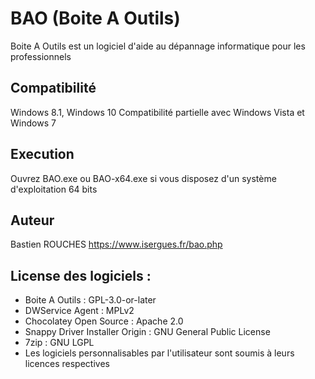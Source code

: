 # BAO (Boite A Outils)
Boite A Outils est un logiciel d'aide au dépannage informatique pour les professionnels

## Compatibilité
Windows 8.1, Windows 10
Compatibilité partielle avec Windows Vista et Windows 7

## Execution
Ouvrez BAO.exe ou BAO-x64.exe si vous disposez d'un système d'exploitation 64 bits

## Auteur
Bastien ROUCHES
https://www.isergues.fr/bao.php

## License des logiciels :
* Boite A Outils : GPL-3.0-or-later
* DWService Agent : MPLv2
* Chocolatey Open Source : Apache 2.0
* Snappy Driver Installer Origin : GNU General Public License
* 7zip :  GNU LGPL
* Les logiciels personnalisables par l'utilisateur sont soumis à leurs licences respectives
